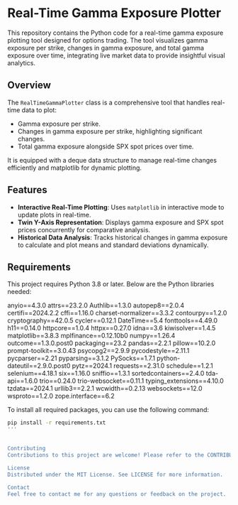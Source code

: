 # Real-Time Gamma Exposure Plotter

This repository contains the Python code for a real-time gamma exposure plotting tool designed for options trading. The tool visualizes gamma exposure per strike, changes in gamma exposure, and total gamma exposure over time, integrating live market data to provide insightful visual analytics.

## Overview

The `RealTimeGammaPlotter` class is a comprehensive tool that handles real-time data to plot:
- Gamma exposure per strike.
- Changes in gamma exposure per strike, highlighting significant changes.
- Total gamma exposure alongside SPX spot prices over time.

It is equipped with a deque data structure to manage real-time changes efficiently and matplotlib for dynamic plotting.

## Features

- **Interactive Real-Time Plotting**: Uses `matplotlib` in interactive mode to update plots in real-time.
- **Twin Y-Axis Representation**: Displays gamma exposure and SPX spot prices concurrently for comparative analysis.
- **Historical Data Analysis**: Tracks historical changes in gamma exposure to calculate and plot means and standard deviations dynamically.

## Requirements

This project requires Python 3.8 or later. Below are the Python libraries needed:

anyio==4.3.0
attrs==23.2.0
Authlib==1.3.0
autopep8==2.0.4
certifi==2024.2.2
cffi==1.16.0
charset-normalizer==3.3.2
contourpy==1.2.0
cryptography==42.0.5
cycler==0.12.1
DateTime==5.4
fonttools==4.49.0
h11==0.14.0
httpcore==1.0.4
httpx==0.27.0
idna==3.6
kiwisolver==1.4.5
matplotlib==3.8.3
mplfinance==0.12.10b0
numpy==1.26.4
outcome==1.3.0.post0
packaging==23.2
pandas==2.2.1
pillow==10.2.0
prompt-toolkit==3.0.43
psycopg2==2.9.9
pycodestyle==2.11.1
pycparser==2.21
pyparsing==3.1.2
PySocks==1.7.1
python-dateutil==2.9.0.post0
pytz==2024.1
requests==2.31.0
schedule==1.2.1
selenium==4.18.1
six==1.16.0
sniffio==1.3.1
sortedcontainers==2.4.0
tda-api==1.6.0
trio==0.24.0
trio-websocket==0.11.1
typing_extensions==4.10.0
tzdata==2024.1
urllib3==2.2.1
wcwidth==0.2.13
websockets==12.0
wsproto==1.2.0
zope.interface==6.2


To install all required packages, you can use the following command:

```bash
pip install -r requirements.txt
'''


Contributing
Contributions to this project are welcome! Please refer to the CONTRIBUTING.md for guidelines on how to make contributions.

License
Distributed under the MIT License. See LICENSE for more information.

Contact
Feel free to contact me for any questions or feedback on the project.
